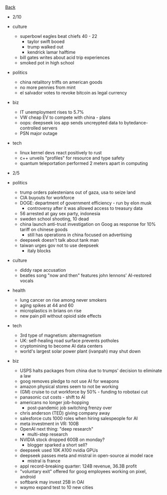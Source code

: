 [Back](./index.md)

- 2/10
- culture
  - superbowl eagles beat chiefs 40 - 22
    - taylor swift booed
    - trump walked out
    - kendrick lamar halftime
  - bill gates writes about acid trip experiences
   - smoked pot in high school
- politics
  - china retalitory triffs on american goods
  - no more pennies from mint
  - el salvador votes to revoke bitcoin as legal currency
- biz
  - IT unemployment rises to 5.7%
  - VW cheap EV to compete with china - plans
  - oops: deepseek ios app sends uncreypted data to bytedance-controlled  servers
  - PSN major outage
- tech
  - linux kernel devs react positively to rust
  - c++ unveils "profiles" for resource and type safety
  - quantum teleportation performed 2 meters apart in computing

- 2/5
- politics
  - trump orders palestenians out of gaza, usa to seize land
  - CIA buyouts for workforce
  - DOGE: department of government efficiency - run by elon musk
    - controversy after it was allowed access to treasury data
  - 56 arrested at gay sex party, indonesia
  - sweden school shooting, 10 dead
  - china launch anti-trust investigation on Goog as response for 10% tariff on chinese goods
    - still has operations in china focused on advertising
  - deepseek doesn't talk about tank man
  - taiwan urges gov not to use deepseek
    - italy blocks
- culture
  - diddy rape accusation
  - beatles song "now and then" features john lennons' AI-restored vocals
- health
  - lung cancer on rise among never smokers
  - aging spikes at 44 and 60
  - microplastics in brians on rise
  - new pain pill without opioid side effects
- tech
  - 3rd type of magnetism: altermagnetism
  - UK: self-healing road surface prevents potholes
  - cryptomining to become AI data centers
  - world's largest solar power plant (ivanpah) may shut down
- biz
  - USPS halts packages from china due to trumps' decision to eliminate a law
  - goog removes pledge to not use AI for weapons
  - amazon physical stores seem to not be working
  - (GM) cruise to cut workforce by 50% - funding to robotaxi cut
  - panasonic cut costs - shift to AI
  - americans no longer job-hopping
    - post-pandemic job switching frenzy over
  - chris anderson (TED) giving company away
  - salesforce cuts 1000 roles when hiring salespeople for AI
  - meta investment in VR: 100B
  - OpenAI next thing: "deep research"
    - multi-step research
  - NVIDIA stock dropped 600B on monday?
    - blogger sparked a short sell?
  - deepseek used 10K A100 nvidia GPUs
  - deepseek passes meta and mistral in open-source ai model race
    - mistral is france
  - appl record-breaking quarter: 124B revenue, 36.3B profit
  - "voluntary exit" offered for goog employees working on pixel, android
  - softbank may invest 25B in OAI
  - waymo expand test to 10 new cities